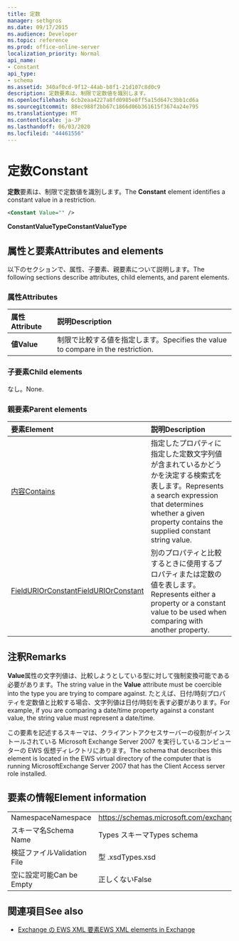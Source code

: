 ```yaml
---
title: 定数
manager: sethgros
ms.date: 09/17/2015
ms.audience: Developer
ms.topic: reference
ms.prod: office-online-server
localization_priority: Normal
api_name:
- Constant
api_type:
- schema
ms.assetid: 340af0cd-9f12-44ab-b8f1-21d107c8d0c9
description: 定数要素は、制限で定数値を識別します。
ms.openlocfilehash: 6cb2eaa4227a8fd0985e8ff5a15d647c3bb1cd6a
ms.sourcegitcommit: 88ec988f2bb67c1866d06b361615f3674a24e795
ms.translationtype: MT
ms.contentlocale: ja-JP
ms.lasthandoff: 06/03/2020
ms.locfileid: "44461556"
---
```

# <a name="constant"></a><span data-ttu-id="b6cc8-103">定数</span><span class="sxs-lookup"><span data-stu-id="b6cc8-103">Constant</span></span>

<span data-ttu-id="b6cc8-104">**定数**要素は、制限で定数値を識別します。</span><span class="sxs-lookup"><span data-stu-id="b6cc8-104">The **Constant** element identifies a constant value in a restriction.</span></span> 
  
```xml
<Constant Value="" />
```

 <span data-ttu-id="b6cc8-105">**ConstantValueType**</span><span class="sxs-lookup"><span data-stu-id="b6cc8-105">**ConstantValueType**</span></span>
## <a name="attributes-and-elements"></a><span data-ttu-id="b6cc8-106">属性と要素</span><span class="sxs-lookup"><span data-stu-id="b6cc8-106">Attributes and elements</span></span>

<span data-ttu-id="b6cc8-107">以下のセクションで、属性、子要素、親要素について説明します。</span><span class="sxs-lookup"><span data-stu-id="b6cc8-107">The following sections describe attributes, child elements, and parent elements.</span></span>
  
### <a name="attributes"></a><span data-ttu-id="b6cc8-108">属性</span><span class="sxs-lookup"><span data-stu-id="b6cc8-108">Attributes</span></span>

|<span data-ttu-id="b6cc8-109">**属性**</span><span class="sxs-lookup"><span data-stu-id="b6cc8-109">**Attribute**</span></span>|<span data-ttu-id="b6cc8-110">**説明**</span><span class="sxs-lookup"><span data-stu-id="b6cc8-110">**Description**</span></span>|
|:-----|:-----|
|<span data-ttu-id="b6cc8-111">**値**</span><span class="sxs-lookup"><span data-stu-id="b6cc8-111">**Value**</span></span> <br/> |<span data-ttu-id="b6cc8-112">制限で比較する値を指定します。</span><span class="sxs-lookup"><span data-stu-id="b6cc8-112">Specifies the value to compare in the restriction.</span></span>  <br/> |
   
### <a name="child-elements"></a><span data-ttu-id="b6cc8-113">子要素</span><span class="sxs-lookup"><span data-stu-id="b6cc8-113">Child elements</span></span>

<span data-ttu-id="b6cc8-114">なし。</span><span class="sxs-lookup"><span data-stu-id="b6cc8-114">None.</span></span>
  
### <a name="parent-elements"></a><span data-ttu-id="b6cc8-115">親要素</span><span class="sxs-lookup"><span data-stu-id="b6cc8-115">Parent elements</span></span>

|<span data-ttu-id="b6cc8-116">**要素**</span><span class="sxs-lookup"><span data-stu-id="b6cc8-116">**Element**</span></span>|<span data-ttu-id="b6cc8-117">**説明**</span><span class="sxs-lookup"><span data-stu-id="b6cc8-117">**Description**</span></span>|
|:-----|:-----|
|[<span data-ttu-id="b6cc8-118">内容</span><span class="sxs-lookup"><span data-stu-id="b6cc8-118">Contains</span></span>](contains.md) <br/> |<span data-ttu-id="b6cc8-119">指定したプロパティに指定した定数文字列値が含まれているかどうかを決定する検索式を表します。</span><span class="sxs-lookup"><span data-stu-id="b6cc8-119">Represents a search expression that determines whether a given property contains the supplied constant string value.</span></span>  <br/> |
|[<span data-ttu-id="b6cc8-120">FieldURIOrConstant</span><span class="sxs-lookup"><span data-stu-id="b6cc8-120">FieldURIOrConstant</span></span>](fielduriorconstant.md) <br/> |<span data-ttu-id="b6cc8-121">別のプロパティと比較するときに使用するプロパティまたは定数の値を表します。</span><span class="sxs-lookup"><span data-stu-id="b6cc8-121">Represents either a property or a constant value to be used when comparing with another property.</span></span>  <br/> |
   
## <a name="remarks"></a><span data-ttu-id="b6cc8-122">注釈</span><span class="sxs-lookup"><span data-stu-id="b6cc8-122">Remarks</span></span>

<span data-ttu-id="b6cc8-123">**Value**属性の文字列値は、比較しようとしている型に対して強制変換可能である必要があります。</span><span class="sxs-lookup"><span data-stu-id="b6cc8-123">The string value in the **Value** attribute must be coercible into the type you are trying to compare against.</span></span> <span data-ttu-id="b6cc8-124">たとえば、日付/時刻プロパティを定数値と比較する場合、文字列値は日付/時刻を表す必要があります。</span><span class="sxs-lookup"><span data-stu-id="b6cc8-124">For example, if you are comparing a date/time property against a constant value, the string value must represent a date/time.</span></span> 
  
<span data-ttu-id="b6cc8-125">この要素を記述するスキーマは、クライアントアクセスサーバーの役割がインストールされている Microsoft Exchange Server 2007 を実行しているコンピューターの EWS 仮想ディレクトリにあります。</span><span class="sxs-lookup"><span data-stu-id="b6cc8-125">The schema that describes this element is located in the EWS virtual directory of the computer that is running MicrosoftExchange Server 2007 that has the Client Access server role installed.</span></span>
  
## <a name="element-information"></a><span data-ttu-id="b6cc8-126">要素の情報</span><span class="sxs-lookup"><span data-stu-id="b6cc8-126">Element information</span></span>

|||
|:-----|:-----|
|<span data-ttu-id="b6cc8-127">Namespace</span><span class="sxs-lookup"><span data-stu-id="b6cc8-127">Namespace</span></span>  <br/> |https://schemas.microsoft.com/exchange/services/2006/types  <br/> |
|<span data-ttu-id="b6cc8-128">スキーマ名</span><span class="sxs-lookup"><span data-stu-id="b6cc8-128">Schema Name</span></span>  <br/> |<span data-ttu-id="b6cc8-129">Types スキーマ</span><span class="sxs-lookup"><span data-stu-id="b6cc8-129">Types schema</span></span>  <br/> |
|<span data-ttu-id="b6cc8-130">検証ファイル</span><span class="sxs-lookup"><span data-stu-id="b6cc8-130">Validation File</span></span>  <br/> |<span data-ttu-id="b6cc8-131">型 .xsd</span><span class="sxs-lookup"><span data-stu-id="b6cc8-131">Types.xsd</span></span>  <br/> |
|<span data-ttu-id="b6cc8-132">空に設定可能</span><span class="sxs-lookup"><span data-stu-id="b6cc8-132">Can be Empty</span></span>  <br/> |<span data-ttu-id="b6cc8-133">正しくない</span><span class="sxs-lookup"><span data-stu-id="b6cc8-133">False</span></span>  <br/> |
   
## <a name="see-also"></a><span data-ttu-id="b6cc8-134">関連項目</span><span class="sxs-lookup"><span data-stu-id="b6cc8-134">See also</span></span>



- [<span data-ttu-id="b6cc8-135">Exchange の EWS XML 要素</span><span class="sxs-lookup"><span data-stu-id="b6cc8-135">EWS XML elements in Exchange</span></span>](ews-xml-elements-in-exchange.md)

